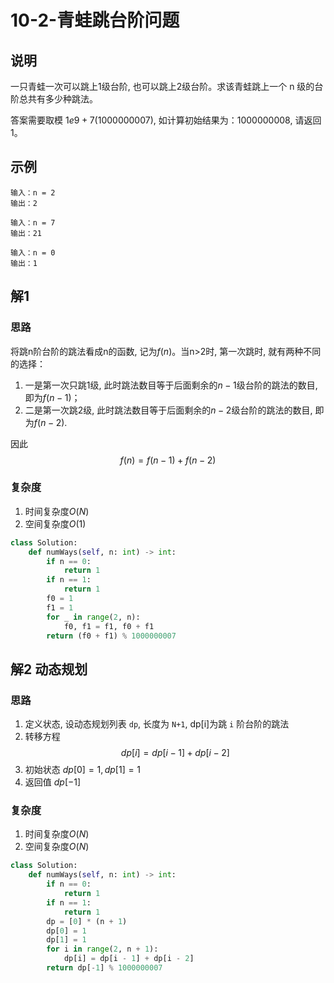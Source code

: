# 10-2-青蛙跳台阶问题

## 说明
一只青蛙一次可以跳上1级台阶, 也可以跳上2级台阶。求该青蛙跳上一个 n 级的台阶总共有多少种跳法。

答案需要取模 $1e9+7$(1000000007), 如计算初始结果为：1000000008, 请返回 1。

## 示例
```
输入：n = 2
输出：2

输入：n = 7
输出：21

输入：n = 0
输出：1
```

## 解1

### 思路
将跳n阶台阶的跳法看成n的函数, 记为$f(n)$。当n>2时, 第一次跳时, 就有两种不同的选择：
1. 一是第一次只跳1级, 此时跳法数目等于后面剩余的$n-1$级台阶的跳法的数目, 即为$f(n-1)$；
2. 二是第一次跳2级, 此时跳法数目等于后面剩余的$n-2$级台阶的跳法的数目, 即为$f(n-2)$.

因此
$$f(n)=f(n-1)+f(n-2)$$

### 复杂度
1. 时间复杂度$O(N)$
2. 空间复杂度$O(1)$

```python
class Solution:
    def numWays(self, n: int) -> int:
        if n == 0:
            return 1
        if n == 1:
            return 1
        f0 = 1
        f1 = 1
        for _ in range(2, n):
            f0, f1 = f1, f0 + f1
        return (f0 + f1) % 1000000007
```

## 解2 动态规划

### 思路
1. 定义状态, 设动态规划列表 `dp`, 长度为 `N+1`, dp[i]为跳 `i` 阶台阶的跳法
2. 转移方程
$$
dp[i] = dp[i - 1] + dp[i - 2]
$$
3. 初始状态 $dp[0] = 1, dp[1] = 1$
4. 返回值 $dp[-1]$

### 复杂度
1. 时间复杂度$O(N)$
2. 空间复杂度$O(N)$

```python
class Solution:
    def numWays(self, n: int) -> int:
        if n == 0:
            return 1
        if n == 1:
            return 1
        dp = [0] * (n + 1)
        dp[0] = 1
        dp[1] = 1
        for i in range(2, n + 1):
            dp[i] = dp[i - 1] + dp[i - 2]
        return dp[-1] % 1000000007
```